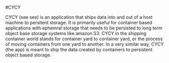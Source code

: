 #CYCY

CYCY (see see) is an application that ships data into and out of a host machine to persitent storage. It is primarily useful for container based applications with ephemral storage that needs to be persisted to long term object base storage systems like amazon S3.
CYCY in the shipping container world stands for container yard to container yard, or the process of moving containers from one yard to another. In a very similar way, CYCY (the app) is meant to ship the data created by containers to persistent object based storage. 

